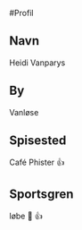 #Profil

## Navn
Heidi Vanparys

## By
Vanløse

## Spisested
Café Phister :+1:

## Sportsgren
løbe :runner: :+1:
